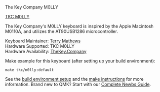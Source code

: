 The Key Company M0LLY

[TKC M0LLY](https://cdn.shopify.com/s/files/1/1679/2319/files/Molly_Terminal_1024x1024.jpg?v=1529067702)


The Key Company's M0LLY keyboard is inspired by the Apple Macintosh M0110A, and utilizes the AT90USB1286 microcontroller.

Keyboard Maintainer: [Terry Mathews](https://github.com/TerryMathews/)  
Hardware Supported: TKC M0LLY  
Hardware Availability: [TheKey.Company](https://thekey.company) 


Make example for this keyboard (after setting up your build environment):

    make tkc/m0lly:default

See the [build environment setup](https://docs.qmk.fm/#/getting_started_build_tools) and the [make instructions](https://docs.qmk.fm/#/getting_started_make_guide) for more information. Brand new to QMK? Start with our [Complete Newbs Guide](https://docs.qmk.fm/#/newbs).
